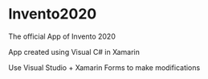 # Invento2020
The official App of Invento 2020

App created using Visual C# in Xamarin 

Use Visual Studio + Xamarin Forms to make modifications
